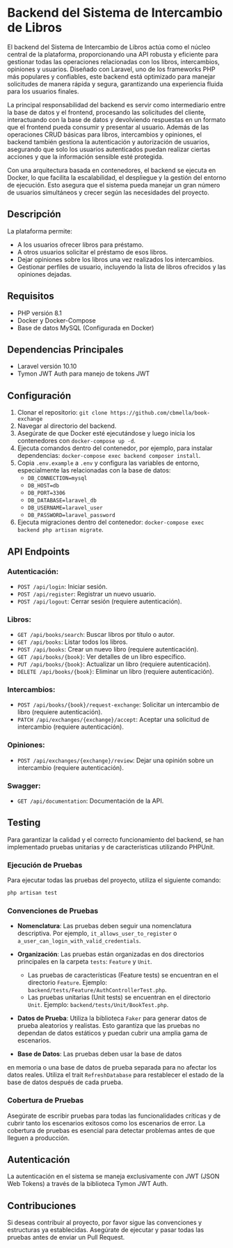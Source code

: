 # Backend del Sistema de Intercambio de Libros

El backend del Sistema de Intercambio de Libros actúa como el núcleo central de la plataforma, proporcionando una API robusta y eficiente para gestionar todas las operaciones relacionadas con los libros, intercambios, opiniones y usuarios. Diseñado con Laravel, uno de los frameworks PHP más populares y confiables, este backend está optimizado para manejar solicitudes de manera rápida y segura, garantizando una experiencia fluida para los usuarios finales.

La principal responsabilidad del backend es servir como intermediario entre la base de datos y el frontend, procesando las solicitudes del cliente, interactuando con la base de datos y devolviendo respuestas en un formato que el frontend pueda consumir y presentar al usuario. Además de las operaciones CRUD básicas para libros, intercambios y opiniones, el backend también gestiona la autenticación y autorización de usuarios, asegurando que solo los usuarios autenticados puedan realizar ciertas acciones y que la información sensible esté protegida.

Con una arquitectura basada en contenedores, el backend se ejecuta en Docker, lo que facilita la escalabilidad, el despliegue y la gestión del entorno de ejecución. Esto asegura que el sistema pueda manejar un gran número de usuarios simultáneos y crecer según las necesidades del proyecto.

## Descripción

La plataforma permite:

-   A los usuarios ofrecer libros para préstamo.
-   A otros usuarios solicitar el préstamo de esos libros.
-   Dejar opiniones sobre los libros una vez realizados los intercambios.
-   Gestionar perfiles de usuario, incluyendo la lista de libros ofrecidos y las opiniones dejadas.

## Requisitos

-   PHP versión 8.1
-   Docker y Docker-Compose
-   Base de datos MySQL (Configurada en Docker)

## Dependencias Principales

-   Laravel versión 10.10
-   Tymon JWT Auth para manejo de tokens JWT

## Configuración

1. Clonar el repositorio: `git clone https://github.com/cbmella/book-exchange`
2. Navegar al directorio del backend.
3. Asegúrate de que Docker esté ejecutándose y luego inicia los contenedores con `docker-compose up -d`.
4. Ejecuta comandos dentro del contenedor, por ejemplo, para instalar dependencias: `docker-compose exec backend composer install`.
5. Copia `.env.example` a `.env` y configura las variables de entorno, especialmente las relacionadas con la base de datos:
    - `DB_CONNECTION=mysql`
    - `DB_HOST=db`
    - `DB_PORT=3306`
    - `DB_DATABASE=laravel_db`
    - `DB_USERNAME=laravel_user`
    - `DB_PASSWORD=laravel_password`
6. Ejecuta migraciones dentro del contenedor: `docker-compose exec backend php artisan migrate`.

## API Endpoints

### Autenticación:

-   `POST /api/login`: Iniciar sesión.
-   `POST /api/register`: Registrar un nuevo usuario.
-   `POST /api/logout`: Cerrar sesión (requiere autenticación).

### Libros:

-   `GET /api/books/search`: Buscar libros por título o autor.
-   `GET /api/books`: Listar todos los libros.
-   `POST /api/books`: Crear un nuevo libro (requiere autenticación).
-   `GET /api/books/{book}`: Ver detalles de un libro específico.
-   `PUT /api/books/{book}`: Actualizar un libro (requiere autenticación).
-   `DELETE /api/books/{book}`: Eliminar un libro (requiere autenticación).

### Intercambios:

-   `POST /api/books/{book}/request-exchange`: Solicitar un intercambio de libro (requiere autenticación).
-   `PATCH /api/exchanges/{exchange}/accept`: Aceptar una solicitud de intercambio (requiere autenticación).

### Opiniones:

-   `POST /api/exchanges/{exchange}/review`: Dejar una opinión sobre un intercambio (requiere autenticación).

### Swagger:

-   `GET /api/documentation`: Documentación de la API.

## Testing

Para garantizar la calidad y el correcto funcionamiento del backend, se han implementado pruebas unitarias y de características utilizando PHPUnit.

### Ejecución de Pruebas

Para ejecutar todas las pruebas del proyecto, utiliza el siguiente comando:

```bash
php artisan test
```

### Convenciones de Pruebas

-   **Nomenclatura**: Las pruebas deben seguir una nomenclatura descriptiva. Por ejemplo, `it_allows_user_to_register` o `a_user_can_login_with_valid_credentials`.
-   **Organización**: Las pruebas están organizadas en dos directorios principales en la carpeta `tests`: `Feature` y `Unit`.
    -   Las pruebas de características (Feature tests) se encuentran en el directorio `Feature`. Ejemplo: `backend/tests/Feature/AuthControllerTest.php`.
    -   Las pruebas unitarias (Unit tests) se encuentran en el directorio `Unit`. Ejemplo: `backend/tests/Unit/BookTest.php`.
-   **Datos de Prueba**: Utiliza la biblioteca `Faker` para generar datos de prueba aleatorios y realistas. Esto garantiza que las pruebas no dependan de datos estáticos y puedan cubrir una amplia gama de escenarios.

-   **Base de Datos**: Las pruebas deben usar la base de datos

en memoria o una base de datos de prueba separada para no afectar los datos reales. Utiliza el trait `RefreshDatabase` para restablecer el estado de la base de datos después de cada prueba.

### Cobertura de Pruebas

Asegúrate de escribir pruebas para todas las funcionalidades críticas y de cubrir tanto los escenarios exitosos como los escenarios de error. La cobertura de pruebas es esencial para detectar problemas antes de que lleguen a producción.

## Autenticación

La autenticación en el sistema se maneja exclusivamente con JWT (JSON Web Tokens) a través de la biblioteca Tymon JWT Auth.

## Contribuciones

Si deseas contribuir al proyecto, por favor sigue las convenciones y estructuras ya establecidas. Asegúrate de ejecutar y pasar todas las pruebas antes de enviar un Pull Request.
